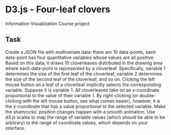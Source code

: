 # D3.js - Four-leaf clovers
Information Visualization Course project
## Task
Create a JSON file with multivariate data: there are 10 data-points, each data-point has four quantitative variables whose values are all positive. Based on this data, it draws 10 cloverleaves distributed in the drawing area where each data-point is represented by a cloverleaf. Specifically, variable 1 determines the size of the first leaf of the cloverleaf, variable 2 determines the size of the second leaf of the cloverleaf, and so on. Clicking the left mouse button on a leaf of a cloverleaf implicitly selects the corresponding variable. Suppose it is variable 1. All cloverleaves take on an x-coordinate proportional to the value of their variable 1. By right-clicking (or double-clicking with the left mouse button, see what comes easier), however, it is the y-coordinate that has a value proportional to the selected variable. Make the shamrocks' position changes happen with a smooth animation. Use d3.js scales to map the range of variable values (which should be able to be arbitrary) to the range of coordinate values, which depends on your interface.
